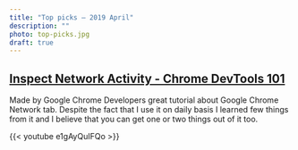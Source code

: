 ```yaml
---
title: "Top picks — 2019 April"
description: ""
photo: top-picks.jpg
draft: true
---
```


## [Inspect Network Activity - Chrome DevTools 101](https://youtu.be/e1gAyQuIFQo)

Made by Google Chrome Developers great tutorial about Google Chrome Network tab. Despite the fact that I use it on daily basis I learned few things from it and I believe that you can get one or two things out of it too.

{{< youtube e1gAyQuIFQo >}}
